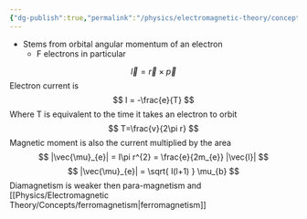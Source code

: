 ```yaml
---
{"dg-publish":true,"permalink":"/physics/electromagnetic-theory/concepts/diamagnetism/"}
---
```


- Stems from orbital angular momentum of an electron
	- F electrons in particular

$$
\vec{l} = \vec{r}\times  \vec{p}
$$
Electron current is 
$$
I = -\frac{e}{T}
$$
Where T is equivalent to the time it takes an electron to orbit
$$
T=\frac{v}{2\pi r} 
$$
Magnetic moment is also the current multiplied by the area 
$$
|\vec{\mu}_{e}| = I\pi r^{2} = \frac{e}{2m_{e}} |\vec{l}|
$$
$$
|\vec{\mu}_{e}| = \sqrt{ l(l+1) } \mu_{b}
$$
Diamagnetism is weaker then para-magnetism and [[Physics/Electromagnetic Theory/Concepts/ferromagnetism\|ferromagnetism]]





